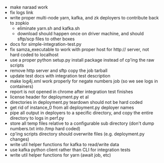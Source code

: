 * make naraad work
* fix logs link
* write proper multi-node yarn, kafka, and zk deployers to contribute back to zopkio 
  * eliminate yarn.sh and kafka.sh
  * download should happen once on driver machine, and should sftp/scp files to other boxes
* docs for simple-integration-test.py
* fix samza_executable to work with proper host for http:// server, not hard coded to localhost
* use a proper python setup.py install package instead of cp'ing the raw scripts
* remove http server and sftp copy the job tarball
* update test docs with integration test description
* make log4j.xml work properly for negate numbers job (so we see logs in containers)
* report is not opened in chrome after integration test finishes
* license header for deployment.py et al
* directories in deployment.py teardown should not be hard coded
* get rid of instance_0 from all deployment.py deployer names
* pipe all output in deployers to a specific directory, and copy the entire directory to logs in perf.py
* store all temp files relative to a configurable sub directory (don't dump numbers.txt into /tmp hard coded)
* cp'ing scripts directory should overwrite files (e.g. deployment.py changes)
* write util helper functions for kafka to read/write data
* use kafka python client rather than CLI for integration tests
* write util helper functions for yarn (await job, etc)
